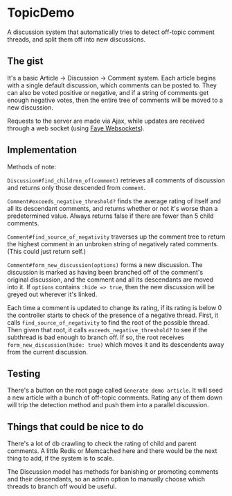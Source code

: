 # TopicDemo

A discussion system that automatically tries to detect off-topic comment threads, and split them off into new discussions.

## The gist

It's a basic Article -> Discussion -> Comment system. Each article begins with a single default discussion, which comments can be posted to. They can also be voted positive or negative, and if a string of comments get enough negative votes, then the entire tree of comments will be moved to a new discussion.

Requests to the server are made via Ajax, while updates are received through a web socket (using [Faye Websockets](https://github.com/faye/faye-websocket-ruby)).

## Implementation

Methods of note:

`Discussion#find_children_of(comment)` retrieves all comments of discussion and returns only those descended from `comment`.

`Comment#exceeds_negative_threshold?` finds the average rating of itself and all its descendant comments, and returns whether or not it's worse than a predetermined value. Always returns false if there are fewer than 5 child comments.

`Comment#find_source_of_negativity` traverses up the comment tree to return the highest comment in an unbroken string of negatively rated comments. (This could just return self.)

`Comment#form_new_discussion(options)` forms a new discussion. The discussion is marked as having been branched off of the comment's original discussion, and the comment and all its descendants are moved into it. If `options` contains `:hide => true`, then the new discussion will be greyed out wherever it's linked.

Each time a comment is updated to change its rating, if its rating is below 0 the controller starts to check of the presence of a negative thread. First, it calls `find_source_of_negativity` to find the root of the possible thread. Then given that root, it calls `exceeds_negative_threshold?` to see if the subthread is bad enough to branch off. If so, the root receives `form_new_discussion(hide: true)` which moves it and its descendents away from the current discussion.

## Testing

There's a button on the root page called `Generate demo article`. It will seed a new article with a bunch of off-topic comments. Rating any of them down will trip the detection method and push them into a parallel discussion.

## Things that could be nice to do

There's a lot of db crawling to check the rating of child and parent comments. A little Redis or Memcached here and there would be the next thing to add, if the system is to scale.

The Discussion model has methods for banishing or promoting comments and their descendants, so an admin option to manually choose which threads to branch off would be useful.

